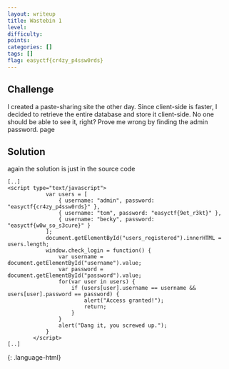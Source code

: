 ```yaml
---
layout: writeup
title: Wastebin 1
level: 
difficulty: 
points: 
categories: []
tags: []
flag: easyctf{cr4zy_p4ssw0rds}
---
```

## Challenge

I created a paste-sharing site the other day. Since client-side is
faster, I decided to retrieve the entire database and store it
client-side. No one should be able to see it, right? Prove me wrong by
finding the admin password. page

## Solution

again the solution is just in the source code

    [..]
    <script type="text/javascript">
    			var users = [
    				{ username: "admin", password: "easyctf{cr4zy_p4ssw0rds}" },
    				{ username: "tom", password: "easyctf{9et_r3kt}" },
    				{ username: "becky", password: "easyctf{w0w_so_s3cure}" }
    			];
    			document.getElementById("users_registered").innerHTML = users.length;
    			window.check_login = function() {
    				var username = document.getElementById("username").value;
    				var password = document.getElementById("password").value;
    				for(var user in users) {
    					if (users[user].username == username && users[user].password == password) {
    						alert("Access granted!");
    						return;
    					}
    				}
    				alert("Dang it, you screwed up.");
    			}
    		</script>
    [..]
{: .language-html}


